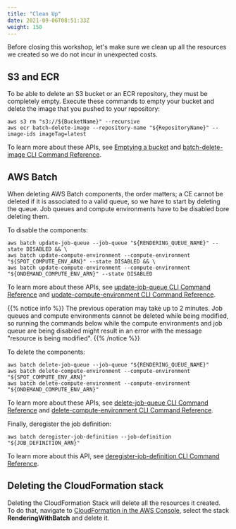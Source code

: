 ```yaml
---
title: "Clean Up"
date: 2021-09-06T08:51:33Z
weight: 150
---
```


Before closing this workshop, let's make sure we clean up all the resources we created so we do not incur in unexpected costs.

## S3 and ECR

To be able to delete an S3 bucket or an ECR repository, they must be completely empty. Execute these commands to empty your bucket and delete the image that you pushed to your repository:

```
aws s3 rm "s3://${BucketName}" --recursive
aws ecr batch-delete-image --repository-name "${RepositoryName}" --image-ids imageTag=latest
```

To learn more about these APIs, see [Emptying a bucket](https://docs.aws.amazon.com/AmazonS3/latest/userguide/empty-bucket.html) and [batch-delete-image CLI Command Reference](https://docs.aws.amazon.com/cli/latest/reference/ecr/batch-delete-image.html).

## AWS Batch

When deleting AWS Batch components, the order matters; a CE cannot be deleted if it is associated to a valid queue, so we have to start by deleting the queue. Job queues and compute environments have to be disabled bore deleting them.

To disable the components:

```
aws batch update-job-queue --job-queue "${RENDERING_QUEUE_NAME}" --state DISABLED && \
aws batch update-compute-environment --compute-environment "${SPOT_COMPUTE_ENV_ARN}" --state DISABLED && \
aws batch update-compute-environment --compute-environment "${ONDEMAND_COMPUTE_ENV_ARN}" --state DISABLED
```

To learn more about these APIs, see [update-job-queue CLI Command Reference](https://docs.aws.amazon.com/cli/latest/reference/batch/update-job-queue.html) and [update-compute-environment CLI Command Reference](https://docs.aws.amazon.com/cli/latest/reference/batch/update-compute-environment.html).

{{% notice info %}}
The previous operation may take up to 2 minutes. Job queues and compute environments cannot be deleted while being modified, so running the commands below while the compute environments and job queue are being disabled might result in an error with the message "resource is being modified".
{{% /notice %}}

To delete the components:

```
aws batch delete-job-queue --job-queue "${RENDERING_QUEUE_NAME}"
aws batch delete-compute-environment --compute-environment "${SPOT_COMPUTE_ENV_ARN}"
aws batch delete-compute-environment --compute-environment "${ONDEMAND_COMPUTE_ENV_ARN}"
```

To learn more about these APIs, see [delete-job-queue CLI Command Reference](https://docs.aws.amazon.com/cli/latest/reference/batch/delete-job-queue.html) and [delete-compute-environment CLI Command Reference](https://docs.aws.amazon.com/cli/latest/reference/batch/delete-compute-environment.html).

Finally, deregister the job definition:

```
aws batch deregister-job-definition --job-definition "${JOB_DEFINITION_ARN}"
```

To learn more about this API, see [deregister-job-definition CLI Command Reference](https://docs.aws.amazon.com/cli/latest/reference/batch/deregister-job-definition.html).

## Deleting the CloudFormation stack

Deleting the CloudFormation Stack will delete all the resources it created. To do that, navigate to [CloudFormation in the AWS Console](https://console.aws.amazon.com/cloudformation/home), select the stack **RenderingWithBatch** and delete it.
